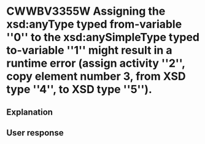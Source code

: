 # CWWBV3355W Assigning the xsd:anyType typed from-variable ''0'' to the xsd:anySimpleType typed to-variable ''1'' might result in a runtime error (assign activity ''2'', copy element number 3, from XSD type ''4'', to XSD type ''5'').

## Explanation

## User response